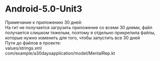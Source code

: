 # Android-5.0-Unit3
Примечание к приложению 30 дней:  
На гит не получается загрузить приложение со всеми 30 днями, файл получается слишком тяжелым, поэтому я отдельно прикрепила файлы, которые нужно изменить для того, чтобы запустить все 30 дней   
Пути до файлов в проекте:  
values/strings.xml  
com/example/a30daysapplication/model/MentalRep.kt   
